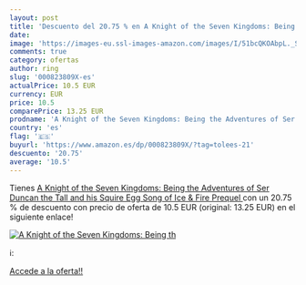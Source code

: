 ```yaml
---
layout: post
title: 'Descuento del 20.75 % en A Knight of the Seven Kingdoms: Being th'
date: 
image: 'https://images-eu.ssl-images-amazon.com/images/I/51bcQKOAbpL._SL200_.jpg'
comments: true
category: ofertas
author: ring
slug: '000823809X-es'
actualPrice: 10.5 EUR
currency: EUR
price: 10.5
comparePrice: 13.25 EUR
prodname: 'A Knight of the Seven Kingdoms: Being the Adventures of Ser Duncan the Tall  and his Squire  Egg  Song of Ice & Fire Prequel '
country: 'es'
flag: '🇪🇸'
buyurl: 'https://www.amazon.es/dp/000823809X/?tag=tolees-21'
descuento: '20.75'
average: '10.5'
---
```


Tienes [A Knight of the Seven Kingdoms: Being the Adventures of Ser Duncan the Tall  and his Squire  Egg  Song of Ice & Fire Prequel ](https://www.amazon.es/dp/000823809X/?tag=tolees-21) con un 20.75 % de descuento con precio de oferta de 10.5 EUR (original: 13.25 EUR) en el siguiente enlace!

[![A Knight of the Seven Kingdoms: Being th](https://images-eu.ssl-images-amazon.com/images/I/51bcQKOAbpL._SL200_.jpg)](https://www.amazon.es/dp/000823809X/?tag=tolees-21)

ℹ️:


[Accede a la oferta!!](https://www.amazon.es/dp/000823809X/?tag=tolees-21)
